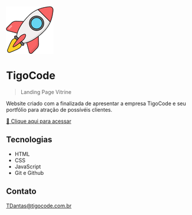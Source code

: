 ![preview](src/img/favicon.png)

# TigoCode

> Landing Page Vitrine

Website criado com a finalizada de apresentar a empresa TigoCode e seu portfólio para atração de possívéis clientes.

[ 🔗 Clique aqui para acessar](https:/tigocode.com.br)

## Tecnologias

- HTML
- CSS
- JavaScript
- Git e Github

## Contato
TDantas@tigocode.com.br